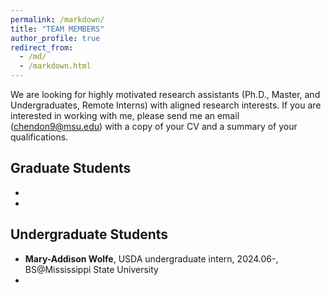 ```yaml
---
permalink: /markdown/
title: "TEAM MEMBERS"
author_profile: true
redirect_from: 
  - /md/
  - /markdown.html
---
```


We are looking for highly motivated research assistants (Ph.D., Master, and Undergraduates, Remote Interns) with aligned research interests. If you are interested in working with me, please send me an email (chendon9@msu.edu) with a copy of your CV and a summary of your qualifications.


## Graduate Students
- [comment]: <**Cheng OuYang**, PhD student, 2025.01-, MS@University of Florida>
- [comment]: <**Moeen Ul Islam**, PhD student, 2025.01-, BS@American International University Bangladesh>

## Undergraduate Students
- **Mary-Addison Wolfe**, USDA undergraduate intern, 2024.06-, BS@Mississippi State University
- [comment]: <**Ranjan Subedi**, USDA undergraduate intern, 2024.10-, BS@Mississippi State University>

